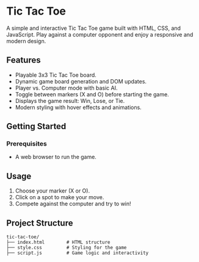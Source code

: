 # Tic Tac Toe

A simple and interactive Tic Tac Toe game built with HTML, CSS, and JavaScript. Play against a computer opponent and enjoy a responsive and modern design.

## Features
- Playable 3x3 Tic Tac Toe board.
- Dynamic game board generation and DOM updates.
- Player vs. Computer mode with basic AI.
- Toggle between markers (X and O) before starting the game.
- Displays the game result: Win, Lose, or Tie.
- Modern styling with hover effects and animations.

## Getting Started

### Prerequisites
- A web browser to run the game.

## Usage
1. Choose your marker (X or O).
2. Click on a spot to make your move.
3. Compete against the computer and try to win!

## Project Structure
```
tic-tac-toe/
├── index.html        # HTML structure
├── style.css         # Styling for the game
├── script.js         # Game logic and interactivity
```
